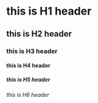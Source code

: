 # this is H1 header
## this is H2 header
### this is H3 header 
#### this is H4 header
##### this is H5 header 
###### this is H6 header
